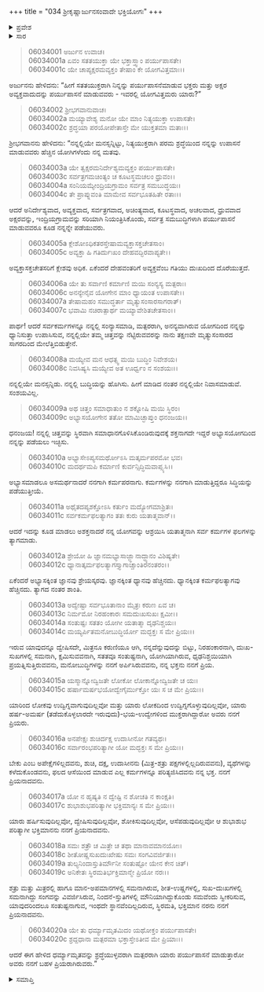 +++
title = "034 ಶ್ರೀಕೃಷ್ಣಾರ್ಜುನಸಂವಾದೇ ಭಕ್ತಿಯೋಗಃ"
+++

<details><summary>ಪ್ರವೇಶ</summary>


।।   ಓಂ ಓಂ ನಮೋ ನಾರಾಯಣಾಯ।।   ಶ್ರೀ ವೇದವ್ಯಾಸಾಯ ನಮಃ ।।

ಶ್ರೀ ಕೃಷ್ಣದ್ವೈಪಾಯನ ವೇದವ್ಯಾಸ ವಿರಚಿತ  

**ಶ್ರೀ ಮಹಾಭಾರತ**

**ಭೀಷ್ಮ ಪರ್ವ**

**ಭಗವದ್ಗೀತಾ ಪರ್ವ**

**ಅಧ್ಯಾಯ 34**

</details>

<details><summary>ಸಾರ</summary>



</details>


> 06034001 ಅರ್ಜುನ ಉವಾಚ।   
06034001a ಏವಂ ಸತತಯುಕ್ತಾ ಯೇ ಭಕ್ತಾಸ್ತ್ವಾಂ ಪರ್ಯುಪಾಸತೇ।   
06034001c ಯೇ ಚಾಪ್ಯಕ್ಷರಮವ್ಯಕ್ತಂ ತೇಷಾಂ ಕೇ ಯೋಗವಿತ್ತಮಾಃ।।

ಅರ್ಜುನನು ಹೇಳಿದನು: “ಹೀಗೆ ಸತತಯುಕ್ತರಾಗಿ ನಿನ್ನನ್ನು ಪರ್ಯುಪಾಸನೆಮಾಡುವ ಭಕ್ತರು ಮತ್ತು ಅಕ್ಷರ ಅವ್ಯಕ್ತವಾದುದನ್ನು ಪರ್ಯುಪಾಸನೆ ಮಾಡುವವರು - ಇವರಲ್ಲಿ ಯೋಗವಿತ್ತಮರು ಯಾರು?”

> 06034002 ಶ್ರೀಭಗವಾನುವಾಚ।   
06034002a ಮಯ್ಯಾವೇಶ್ಯ ಮನೋ ಯೇ ಮಾಂ ನಿತ್ಯಯುಕ್ತಾ ಉಪಾಸತೇ।   
06034002c ಶ್ರದ್ಧಯಾ ಪರಯೋಪೇತಾಸ್ತೇ ಮೇ ಯುಕ್ತತಮಾ ಮತಾಃ।।

ಶ್ರೀಭಗವಾನನು ಹೇಳಿದನು: “ನನ್ನಲ್ಲಿಯೇ ಮನಸ್ಸನ್ನಿಟ್ಟು, ನಿತ್ಯಯುಕ್ತರಾಗಿ ಪರಮ ಶ್ರದ್ಧೆಯಿಂದ ನನ್ನನ್ನು ಉಪಾಸನೆ ಮಾಡುವವರು ಹೆಚ್ಚಿನ ಯೋಗಿಗಳೆಂದು ನನ್ನ ಮತವು.

> 06034003a ಯೇ ತ್ವಕ್ಷರಮನಿರ್ದೇಶ್ಯಮವ್ಯಕ್ತಂ ಪರ್ಯುಪಾಸತೇ।   
06034003c ಸರ್ವತ್ರಗಮಚಿಂತ್ಯಂ ಚ ಕೂಟಸ್ಥಮಚಲಂ ಧ್ರುವಂ।।   
06034004a ಸಂನಿಯಮ್ಯೇಂದ್ರಿಯಗ್ರಾಮಂ ಸರ್ವತ್ರ ಸಮಬುದ್ಧಯಃ।   
06034004c ತೇ ಪ್ರಾಪ್ನುವಂತಿ ಮಾಮೇವ ಸರ್ವಭೂತಹಿತೇ ರತಾಃ।।

ಆದರೆ ಅನಿರ್ದೇಶ್ಯವಾದ, ಅವ್ಯಕ್ತವಾದ, ಸರ್ವತ್ರಗವಾದ, ಅಚಿಂತ್ಯವಾದ, ಕೂಟಸ್ಥವಾದ, ಅಚಲವಾದ, ಧ್ರುವವಾದ ಅಕ್ಷರವನ್ನು, ಇಂದ್ರಿಯಗ್ರಾಮವನ್ನು ಸರಿಯಾಗಿ ನಿಯಂತ್ರಿಸಿಕೊಂಡು, ಸರ್ವತ್ರ ಸಮಬುದ್ಧಿಗಳಾಗಿ ಪರ್ಯುಪಾಸನೆ ಮಾಡುವವರೂ ಕೂಡ ನನ್ನನ್ನೇ ಪಡೆಯುವರು.

> 06034005a ಕ್ಲೇಶೋಽಧಿಕತರಸ್ತೇಷಾಮವ್ಯಕ್ತಾಸಕ್ತಚೇತಸಾಂ।   
06034005c ಅವ್ಯಕ್ತಾ ಹಿ ಗತಿರ್ದುಃಖಂ ದೇಹವದ್ಭಿರವಾಪ್ಯತೇ।।

ಅವ್ಯಕ್ತಾಸಕ್ತಚೇತಸರಿಗೆ ಕ್ಲೇಶವು ಅಧಿಕ. ಏಕೆಂದರೆ ದೇಹವಂತರಿಗೆ ಅವ್ಯಕ್ತವೆಂಬ ಗತಿಯು ದುಃಖದಿಂದ ದೊರೆಯುತ್ತದೆ.

> 06034006a ಯೇ ತು ಸರ್ವಾಣಿ ಕರ್ಮಾಣಿ ಮಯಿ ಸಂನ್ಯಸ್ಯ ಮತ್ಪರಾಃ।   
06034006c ಅನನ್ಯೇನೈವ ಯೋಗೇನ ಮಾಂ ಧ್ಯಾಯಂತ ಉಪಾಸತೇ।।   
06034007a ತೇಷಾಮಹಂ ಸಮುದ್ಧರ್ತಾ ಮೃತ್ಯುಸಂಸಾರಸಾಗರಾತ್।   
06034007c ಭವಾಮಿ ನಚಿರಾತ್ಪಾರ್ಥ ಮಯ್ಯಾವೇಶಿತಚೇತಸಾಂ।।

ಪಾರ್ಥ! ಆದರೆ ಸರ್ವಕರ್ಮಗಳನ್ನೂ ನನ್ನಲ್ಲಿ ಸಂನ್ಯಾಸಮಾಡಿ, ಮತ್ಪರರಾಗಿ, ಅನನ್ಯವಾಗಿರುವ ಯೋಗದಿಂದ ನನ್ನನ್ನು ಧ್ಯಾನಿಸುತ್ತಾ ಉಪಾಸಿಸುವ, ನನ್ನಲ್ಲಿಯೇ ತಮ್ಮ ಚಿತ್ತವನ್ನು ನೆಟ್ಟಿರುವವರನ್ನು ನಾನು ತಕ್ಷಣವೇ ಮೃತ್ಯುಸಂಸಾರದ ಸಾಗರದಿಂದ ಮೇಲೆತ್ತಿಬಿಡುತ್ತೇನೆ.

> 06034008a ಮಯ್ಯೇವ ಮನ ಆಧತ್ಸ್ವ ಮಯಿ ಬುದ್ಧಿಂ ನಿವೇಶಯ।   
06034008c ನಿವಸಿಷ್ಯಸಿ ಮಯ್ಯೇವ ಅತ ಊರ್ಧ್ವಂ ನ ಸಂಶಯಃ।।

ನನ್ನಲ್ಲಿಯೇ ಮನಸ್ಸನ್ನಿಡು. ನನ್ನಲ್ಲಿ ಬುದ್ಧಿಯನ್ನು ಹೊಗಿಸು. ಹೀಗೆ ಮಾಡಿದ ನಂತರ ನನ್ನಲ್ಲಿಯೇ ನಿವಾಸಮಾಡುವೆ. ಸಂಶಯವಿಲ್ಲ.

> 06034009a ಅಥ ಚಿತ್ತಂ ಸಮಾಧಾತುಂ ನ ಶಕ್ನೋಷಿ ಮಯಿ ಸ್ಥಿರಂ।   
06034009c ಅಭ್ಯಾಸಯೋಗೇನ ತತೋ ಮಾಮಿಚ್ಛಾಪ್ತುಂ ಧನಂಜಯ।।

ಧನಂಜಯ! ನನ್ನಲ್ಲಿ ಚಿತ್ತವನ್ನು ಸ್ಥಿರವಾಗಿ ಸಮಾಧಾನಗೊಳಿಸಿಕೊಂಡಿರುವುದಕ್ಕೆ ಶಕ್ತನಾಗದೇ ಇದ್ದರೆ ಅಭ್ಯಾಸಯೋಗದಿಂದ ನನ್ನನ್ನು ಪಡೆಯಲು ಇಚ್ಛಿಸು.

> 06034010a ಅಭ್ಯಾಸೇಽಪ್ಯಸಮರ್ಥೋಽಸಿ ಮತ್ಕರ್ಮಪರಮೋ ಭವ।   
06034010c ಮದರ್ಥಮಪಿ ಕರ್ಮಾಣಿ ಕುರ್ವನ್ಸಿದ್ಧಿಮವಾಪ್ಸ್ಯಸಿ।।

ಅಭ್ಯಾಸಮಾಡಲೂ ಅಸಮರ್ಥನಾದರೆ ನನಗಾಗಿ ಕರ್ಮಪರನಾಗು. ಕರ್ಮಗಳನ್ನು ನನಗಾಗಿ ಮಾಡುತ್ತಿದ್ದರೂ ಸಿದ್ಧಿಯನ್ನು ಪಡೆಯುತ್ತೀಯೆ.

> 06034011a ಅಥೈತದಪ್ಯಶಕ್ತೋಽಸಿ ಕರ್ತುಂ ಮದ್ಯೋಗಮಾಶ್ರಿತಃ।   
06034011c ಸರ್ವಕರ್ಮಫಲತ್ಯಾಗಂ ತತಃ ಕುರು ಯತಾತ್ಮವಾನ್।।

ಆದರೆ ಇದನ್ನು ಕೂಡ ಮಾಡಲು ಅಶಕ್ತನಾದರೆ ನನ್ನ ಯೋಗವನ್ನು ಆಶ್ರಯಿಸಿ ಯತಾತ್ಮನಾಗಿ ಸರ್ವ ಕರ್ಮಗಳ ಫಲಗಳನ್ನು ತ್ಯಾಗಮಾಡು.

> 06034012a ಶ್ರೇಯೋ ಹಿ ಜ್ಞಾನಮಭ್ಯಾಸಾಜ್ಜ್ಞಾನಾದ್ಧ್ಯಾನಂ ವಿಶಿಷ್ಯತೇ।   
06034012c ಧ್ಯಾನಾತ್ಕರ್ಮಫಲತ್ಯಾಗಸ್ತ್ಯಾಗಾಚ್ಚಾಂತಿರನಂತರಂ।।

ಏಕೆಂದರೆ ಅಭ್ಯಾಸಕ್ಕಿಂತ ಜ್ಞಾನವು ಶ್ರೇಯಸ್ಕರವು. ಜ್ಞಾನಕ್ಕಿಂತ ಧ್ಯಾನವು ಹೆಚ್ಚಿನದು. ಧ್ಯಾನಕ್ಕಿಂತ ಕರ್ಮಫಲತ್ಯಾಗವು ಹೆಚ್ಚಿನದು. ತ್ಯಾಗದ ನಂತರ ಶಾಂತಿ.

> 06034013a ಅದ್ವೇಷ್ಟಾ ಸರ್ವಭೂತಾನಾಂ ಮೈತ್ರಃ ಕರುಣ ಏವ ಚ।   
06034013c ನಿರ್ಮಮೋ ನಿರಹಂಕಾರಃ ಸಮದುಃಖಸುಖಃ ಕ್ಷಮೀ।।   
06034014a ಸಂತುಷ್ಟಃ ಸತತಂ ಯೋಗೀ ಯತಾತ್ಮಾ ದೃಢನಿಶ್ಚಯಃ।   
06034014c ಮಯ್ಯರ್ಪಿತಮನೋಬುದ್ಧಿರ್ಯೋ ಮದ್ಭಕ್ತಃ ಸ ಮೇ ಪ್ರಿಯಃ।।

ಇರುವ ಯಾವುದನ್ನೂ ದ್ವೇಷಿಸದೇ, ಮಿತ್ರನೂ ಕರುಣಿಯೂ ಆಗಿ, ನನ್ನದೆನ್ನುವುದನ್ನು ಬಿಟ್ಟು, ನಿರಹಂಕಾರನಾಗಿ, ದುಃಖ-ಸುಖಗಳಲ್ಲಿ ಸಮನಾಗಿ, ಕ್ಷಮಿಸುವವನಾಗಿ, ಸತತವೂ ಸಂತುಷ್ಟನಾಗಿ, ಯೋಗಿಯಾಗಿರುವ, ಧೃಢನಿಶ್ಚಯಿಯಾಗಿ ಪ್ರಯತ್ನಿಸುತ್ತಿರುವವನು, ಮನೋಬುದ್ಧಿಗಳನ್ನು ನನಗೆ ಅರ್ಪಿಸಿರುವವನು, ನನ್ನ ಭಕ್ತನು ನನಗೆ ಪ್ರಿಯ.

> 06034015a ಯಸ್ಮಾನ್ನೋದ್ವಿಜತೇ ಲೋಕೋ ಲೋಕಾನ್ನೋದ್ವಿಜತೇ ಚ ಯಃ।   
06034015c ಹರ್ಷಾಮರ್ಷಭಯೋದ್ವೇಗೈರ್ಮುಕ್ತೋ ಯಃ ಸ ಚ ಮೇ ಪ್ರಿಯಃ।।

ಯಾರಿಂದ ಲೋಕವು ಉದ್ವಿಗ್ನವಾಗುವುದಿಲ್ಲವೋ ಮತ್ತು ಯಾರು ಲೋಕದಿಂದ ಉದ್ವಿಗ್ನಗೊಳ್ಳುವುದಿಲ್ಲವೋ, ಯಾರು ಹರ್ಷ-ಅಮರ್ಷ (ತಡೆದುಕೊಳ್ಳಲಾರದೇ ಇರುವುದು)-ಭಯ-ಉದ್ವೇಗಳಿಂದ ಮುಕ್ತರಾಗಿದ್ದಾರೋ ಅವರು ನನಗೆ ಪ್ರಿಯರು.

> 06034016a ಅನಪೇಕ್ಷಃ ಶುಚಿರ್ದಕ್ಷ ಉದಾಸೀನೋ ಗತವ್ಯಥಃ।   
06034016c ಸರ್ವಾರಂಭಪರಿತ್ಯಾಗೀ ಯೋ ಮದ್ಭಕ್ತಃ ಸ ಮೇ ಪ್ರಿಯಃ।।

ಬೇಕು ಎಂಬ ಅಪೇಕ್ಷೆಗಳಿಲ್ಲದವನು, ಶುಚಿ, ದಕ್ಷ, ಉದಾಸೀನನು (ಮಿತ್ರ-ಶತ್ರು ಪಕ್ಷಗಳಲ್ಲಿಲ್ಲದಿರುವವನು), ವ್ಯಥೆಗಳನ್ನು ಕಳೆದುಕೊಂಡವನು, ಫಲದ ಆಸೆಯಿಂದ ಮಾಡುವ ಎಲ್ಲ ಕರ್ಮಗಳನ್ನೂ ಪರಿತ್ಯಜಿಸಿದವನು ನನ್ನ ಭಕ್ತ. ನನಗೆ ಪ್ರಿಯನಾದವನು.

> 06034017a ಯೋ ನ ಹೃಷ್ಯತಿ ನ ದ್ವೇಷ್ಟಿ ನ ಶೋಚತಿ ನ ಕಾಂಕ್ಷತಿ।   
06034017c ಶುಭಾಶುಭಪರಿತ್ಯಾಗೀ ಭಕ್ತಿಮಾನ್ಯಃ ಸ ಮೇ ಪ್ರಿಯಃ।।

ಯಾರು ಹರ್ಷಿಸುವುದಿಲ್ಲವೋ, ದ್ವೇಷಿಸುವುದಿಲ್ಲವೋ, ಶೋಕಿಸುವುದಿಲ್ಲವೋ, ಆಸೆಪಡುವುದಿಲ್ಲವೋ ಆ ಶುಭಾಶುಭ ಪರಿತ್ಯಾಗೀ ಭಕ್ತಿಮಾನನು ನನಗೆ ಪ್ರಿಯನಾದವನು.

> 06034018a ಸಮಃ ಶತ್ರೌ ಚ ಮಿತ್ರೇ ಚ ತಥಾ ಮಾನಾವಮಾನಯೋಃ।   
06034018c ಶೀತೋಷ್ಣಸುಖದುಃಖೇಷು ಸಮಃ ಸಂಗವಿವರ್ಜಿತಃ।।   
06034019a ತುಲ್ಯನಿಂದಾಸ್ತುತಿರ್ಮೌನೀ ಸಂತುಷ್ಟೋ ಯೇನ ಕೇನ ಚಿತ್।   
06034019c ಅನಿಕೇತಃ ಸ್ಥಿರಮತಿರ್ಭಕ್ತಿಮಾನ್ಮೇ ಪ್ರಿಯೋ ನರಃ।।

ಶತ್ರು ಮತ್ತು ಮಿತ್ರರಲ್ಲಿ ಹಾಗೂ ಮಾನ-ಅಪಮಾನಗಳಲ್ಲಿ ಸಮನಾಗಿರುವ, ಶೀತ-ಉಷ್ಣಗಳಲ್ಲಿ, ಸುಖ-ದುಃಖಗಳಲ್ಲಿ ಸಮನಾಗಿದ್ದು ಸಂಗವನ್ನು ವಿವರ್ಜಿಸಿರುವ, ನಿಂದನೆ-ಸ್ತುತಿಗಳಲ್ಲಿ ಮೌನಿಯಾಗಿದ್ದುಕೊಂಡು ಸಮವೆಂದು ಸ್ವೀಕರಿಸುವ, ಯಾವುದರಿಂದಲೂ ಸಂತುಷ್ಟನಾಗುವ, ಇಂಥದೇ ಸ್ಥಾನವೆಂದಿಲ್ಲದಿರುವ, ಸ್ಥಿರಮತಿ, ಭಕ್ತಿಮಾನ ನರನು ನನಗೆ ಪ್ರಿಯನಾದವನು.

> 06034020a ಯೇ ತು ಧರ್ಮ್ಯಾಮೃತಮಿದಂ ಯಥೋಕ್ತಂ ಪರ್ಯುಪಾಸತೇ।   
06034020c ಶ್ರದ್ದಧಾನಾ ಮತ್ಪರಮಾ ಭಕ್ತಾಸ್ತೇಽತೀವ ಮೇ ಪ್ರಿಯಾಃ।।

ಆದರೆ ಈಗ ಹೇಳಿದ ಧರ್ಮ್ಯಾಮೃತವನ್ನು ಶ್ರದ್ಧೆಯುಳ್ಳವರಾಗಿ ಮತ್ಪರರಾಗಿ ಯಾರು ಪರ್ಯುಪಾಸನೆ ಮಾಡುತ್ತಾರೋ ಅವರು ನನಗೆ ಬಹಳ ಪ್ರಿಯರಾಗಿರುವರು.”


<details><summary>ಸಮಾಪ್ತಿ</summary>


ಇತಿ ಶ್ರೀ ಮಹಾಭಾರತೇ ಭೀಷ್ಮ ಪರ್ವಣಿ ಭಗವದ್ಗೀತಾ ಪರ್ವಣಿ ಶ್ರೀಮದ್ಭಗವದ್ಗೀತಾಸೂಪನಿಷತ್ಸು ಬ್ರಹ್ಮವಿದ್ಯಾಯಾಂ ಯೋಗಶಾಸ್ತ್ರೇ ಶ್ರೀಕೃಷ್ಣಾರ್ಜುನಸಂವಾದೇ ಭಕ್ತಿಯೋಗೋ ನಾಮ ದ್ವಾದಶೋಽಧ್ಯಾಯಃ।।   
ಇದು ಶ್ರೀ ಮಹಾಭಾರತದಲ್ಲಿ ಭೀಷ್ಮ ಪರ್ವದಲ್ಲಿ ಭಗವದ್ಗೀತಾ ಪರ್ವದಲ್ಲಿ ಶ್ರೀಮದ್ಭಗವದ್ಗೀತಾ ಉಪನಿಷತ್ತಿನಲ್ಲಿ ಬ್ರಹ್ಮವಿದ್ಯೆಯ ಯೋಗಶಾಸ್ತ್ರದಲ್ಲಿ ಶ್ರೀಕೃಷ್ಣಾರ್ಜುನಸಂವಾದದಲ್ಲಿ ಭಕ್ತಿಯೋಗವೆಂಬ ಹನ್ನೆರಡನೇ ಅಧ್ಯಾಯವು.  
ಭೀಷ್ಮ ಪರ್ವಣಿ ಚತುಸ್ತ್ರಿಂಶೋಽಧ್ಯಾಯಃ।।  
ಭೀಷ್ಮ ಪರ್ವದಲ್ಲಿ ಮೂವತ್ನಾಲ್ಕನೇ ಅಧ್ಯಾಯವು.



</details>
